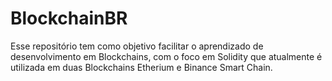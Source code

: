 # BlockchainBR
Esse repositório tem como objetivo facilitar o aprendizado de desenvolvimento em Blockchains, com o foco em Solidity que atualmente é utilizada em duas Blockchains Etherium e Binance Smart Chain.

